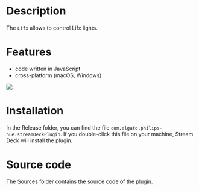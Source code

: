# Description

The `Lifx` allows to control Lifx lights.


# Features

- code written in JavaScript
- cross-platform (macOS, Windows)

![](screenshot.png)


# Installation

In the Release folder, you can find the file `com.elgato.philips-hue.streamDeckPlugin`. If you double-click this file on your machine, Stream Deck will install the plugin.


# Source code

The Sources folder contains the source code of the plugin.
